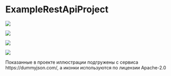 # ExampleRestApiProject
<p align="left">
<img src="https://github.com/MSagGik/ExampleRestApiProject/assets/108148690/c5bd47df-17cb-4e9c-b650-590fc078edd3"/>
</p>
<p align="left">
<img src="https://github.com/MSagGik/ExampleRestApiProject/assets/108148690/f403dfe8-fd58-40fb-a8d6-3236aa3da4de"/>
</p>
<p align="left">
<img src="https://github.com/MSagGik/ExampleRestApiProject/assets/108148690/358f385f-ecac-4fa9-8f06-eea7b0f8f088"/>
</p>
<p align="left">
<img src="https://github.com/MSagGik/ExampleRestApiProject/assets/108148690/37b9ba7a-45b2-4c7b-8fa5-9a6345b946b5"/>
</p>
Показанные в проекте иллюстрации подгружены с сервиса https://dummyjson.com/, а иконки используются по лицензии Apache-2.0
